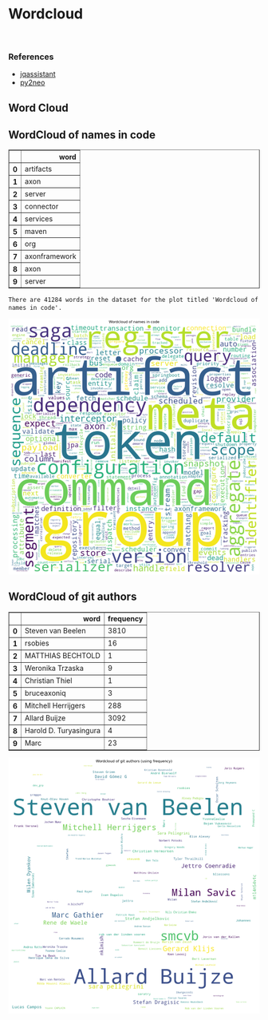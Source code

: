 # Wordcloud
<br>  

### References
- [jqassistant](https://jqassistant.org)
- [py2neo](https://py2neo.org/2021.1/)





## Word Cloud

## WordCloud of names in code




<div>
<table border="1" class="dataframe">
  <thead>
    <tr style="text-align: right;">
      <th></th>
      <th>word</th>
    </tr>
  </thead>
  <tbody>
    <tr>
      <th>0</th>
      <td>artifacts</td>
    </tr>
    <tr>
      <th>1</th>
      <td>axon</td>
    </tr>
    <tr>
      <th>2</th>
      <td>server</td>
    </tr>
    <tr>
      <th>3</th>
      <td>connector</td>
    </tr>
    <tr>
      <th>4</th>
      <td>services</td>
    </tr>
    <tr>
      <th>5</th>
      <td>maven</td>
    </tr>
    <tr>
      <th>6</th>
      <td>org</td>
    </tr>
    <tr>
      <th>7</th>
      <td>axonframework</td>
    </tr>
    <tr>
      <th>8</th>
      <td>axon</td>
    </tr>
    <tr>
      <th>9</th>
      <td>server</td>
    </tr>
  </tbody>
</table>
</div>



    There are 41284 words in the dataset for the plot titled 'Wordcloud of names in code'.



    
![png](Wordcloud_files/Wordcloud_14_1.png)
    


## WordCloud of git authors




<div>
<table border="1" class="dataframe">
  <thead>
    <tr style="text-align: right;">
      <th></th>
      <th>word</th>
      <th>frequency</th>
    </tr>
  </thead>
  <tbody>
    <tr>
      <th>0</th>
      <td>Steven van Beelen</td>
      <td>3810</td>
    </tr>
    <tr>
      <th>1</th>
      <td>rsobies</td>
      <td>16</td>
    </tr>
    <tr>
      <th>2</th>
      <td>MATTHIAS BECHTOLD</td>
      <td>1</td>
    </tr>
    <tr>
      <th>3</th>
      <td>Weronika Trzaska</td>
      <td>9</td>
    </tr>
    <tr>
      <th>4</th>
      <td>Christian Thiel</td>
      <td>1</td>
    </tr>
    <tr>
      <th>5</th>
      <td>bruceaxoniq</td>
      <td>3</td>
    </tr>
    <tr>
      <th>6</th>
      <td>Mitchell Herrijgers</td>
      <td>288</td>
    </tr>
    <tr>
      <th>7</th>
      <td>Allard Buijze</td>
      <td>3092</td>
    </tr>
    <tr>
      <th>8</th>
      <td>Harold D. Turyasingura</td>
      <td>4</td>
    </tr>
    <tr>
      <th>9</th>
      <td>Marc</td>
      <td>23</td>
    </tr>
  </tbody>
</table>
</div>




    
![png](Wordcloud_files/Wordcloud_17_0.png)
    

